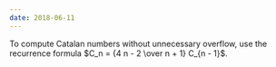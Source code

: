 ```yaml
---
date: 2018-06-11
---
```


To compute Catalan numbers without unnecessary overflow, use the recurrence formula $C_n = {4 n - 2 \over n + 1} C_{n - 1}$.
